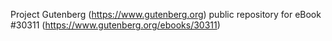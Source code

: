 Project Gutenberg (https://www.gutenberg.org) public repository for eBook #30311 (https://www.gutenberg.org/ebooks/30311)
